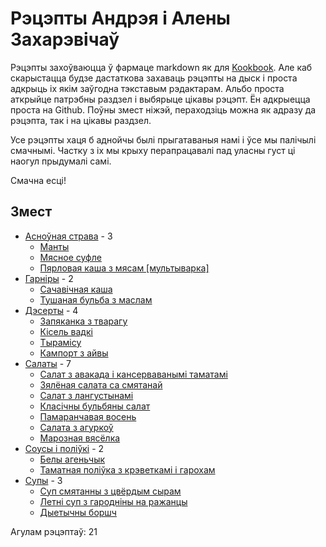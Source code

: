 # Рэцэпты Андрэя і Алены Захарэвічаў #

Рэцэпты захоўваюцца ў фармаце markdown як для [Kookbook](https://github.com/KDE/kookbook). Але каб скарыстацца будзе дастаткова захаваць рэцэпты на дыск і проста адкрыць іх якім заўгодна тэкставым рэдактарам. Альбо проста аткрыйце патрэбны раздзел і выбярыце цікавы рэцэпт. Ён адкрыецца проста на Github. Поўны змест ніжэй, пераходзіць можна як адразу да рэцэпта, так і на цікавы раздзел.

Усе рэцэпты хаця б аднойчы былі прыгатаваныя намі і ўсе мы палічылі смачнымі. Частку з іх мы крыху перапрацавалі пад уласны густ ці наогул прыдумалі самі.

Смачна есці!

## Змест ##
- [Асноўная страва](./%D0%90%D1%81%D0%BD%D0%BE%D1%9E%D0%BD%D0%B0%D1%8F%20%D1%81%D1%82%D1%80%D0%B0%D0%B2%D0%B0) - 3
  - [Манты](%D0%90%D1%81%D0%BD%D0%BE%D1%9E%D0%BD%D0%B0%D1%8F%20%D1%81%D1%82%D1%80%D0%B0%D0%B2%D0%B0/%D0%BC%D0%B0%D0%BD%D1%82%D1%8B.recipe.md)
  - [Мясное суфле](%D0%90%D1%81%D0%BD%D0%BE%D1%9E%D0%BD%D0%B0%D1%8F%20%D1%81%D1%82%D1%80%D0%B0%D0%B2%D0%B0/%D0%9C%D1%8F%D1%81%D0%BD%D0%BE%D0%B5%20%D1%81%D1%83%D1%84%D0%BB%D0%B5.recipe.md)
  - [Пярловая каша з мясам [мультыварка]](%D0%90%D1%81%D0%BD%D0%BE%D1%9E%D0%BD%D0%B0%D1%8F%20%D1%81%D1%82%D1%80%D0%B0%D0%B2%D0%B0/%D0%9F%D1%8F%D1%80%D0%BB%D0%BE%D0%B2%D0%B0%D1%8F%20%D0%BA%D0%B0%D1%88%D0%B0%20%D0%B7%20%D0%BC%D1%8F%D1%81%D0%B0%D0%BC_%D0%BC%D1%83%D0%BB%D1%8C%D1%82%D1%8B%D0%B2%D0%B0%D1%80%D0%BA%D0%B0.recipe.md)
- [Гарніры](./%D0%93%D0%B0%D1%80%D0%BD%D1%96%D1%80%D1%8B) - 2
  - [Сачавічная каша](%D0%93%D0%B0%D1%80%D0%BD%D1%96%D1%80%D1%8B/%D1%81%D0%B0%D1%87%D0%B0%D0%B2%D1%96%D1%87%D0%BD%D0%B0%D1%8F%20%D0%BA%D0%B0%D1%88%D0%B0.recipe.md)
  - [Тушаная бульба з маслам](%D0%93%D0%B0%D1%80%D0%BD%D1%96%D1%80%D1%8B/%D0%A2%D1%83%D1%88%D0%B0%D0%BD%D0%B0%D1%8F%20%D0%B1%D1%83%D0%BB%D1%8C%D0%B1%D0%B0%20%D0%B7%20%D0%BC%D0%B0%D1%81%D0%BB%D0%B0%D0%BC.recipe.md)
- [Дэсерты](./%D0%94%D1%8D%D1%81%D0%B5%D1%80%D1%82%D1%8B) - 4
  - [Запяканка з тварагу](%D0%94%D1%8D%D1%81%D0%B5%D1%80%D1%82%D1%8B/%D0%B7%D0%B0%D0%BF%D1%8F%D0%BA%D0%B0%D0%BD%D0%BA%D0%B0%20%D0%B7%20%D1%82%D0%B2%D0%B0%D1%80%D0%B0%D0%B3%D1%83.recipe.md)
  - [Кісель вадкі](%D0%94%D1%8D%D1%81%D0%B5%D1%80%D1%82%D1%8B/%D0%9A%D1%96%D1%81%D0%B5%D0%BB%D1%8C.recipe.md)
  - [Тырамісу](%D0%94%D1%8D%D1%81%D0%B5%D1%80%D1%82%D1%8B/%D1%82%D1%8B%D1%80%D0%B0%D0%BC%D1%96%D1%81%D1%83.recipe.md)
  - [Кампорт з айвы](%D0%94%D1%8D%D1%81%D0%B5%D1%80%D1%82%D1%8B/%D0%BA%D0%B0%D0%BC%D0%BF%D0%BE%D1%82%20%D0%B7%20%D0%B0%D0%B9%D0%B2%D1%8B.recipe.md)
- [Салаты](./%D0%A1%D0%B0%D0%BB%D0%B0%D1%82%D1%8B) - 7
  - [Салат з авакада і кансерваванымі таматамі](%D0%A1%D0%B0%D0%BB%D0%B0%D1%82%D1%8B/%D1%81%D0%B0%D0%BB%D0%B0%D1%82%20%D0%B7%20%D0%B0%D0%B2%D0%B0%D0%BA%D0%B0%D0%B4%D0%B0%20%D1%96%20%D0%BA%D0%B0%D0%BD%D1%81%D0%B5%D1%80%D0%B2%D0%B0%D0%B2%D0%B0%D0%BD%D1%8B%D0%BC%D1%96%20%D1%82%D0%B0%D0%BC%D0%B0%D1%82%D0%B0%D0%BC%D1%96.recipe.md)
  - [Зялёная салата са смятанай](%D0%A1%D0%B0%D0%BB%D0%B0%D1%82%D1%8B/%D0%B7%D1%8F%D0%BB%D1%91%D0%BD%D0%B0%D1%8F%20%D1%81%D0%B0%D0%BB%D0%B0%D1%82%D0%B0%20%D1%81%D0%B0%20%D1%81%D0%BC%D1%8F%D1%82%D0%B0%D0%BD%D0%B0%D0%B9.recipe.md)
  - [Салат з лангустынамі](%D0%A1%D0%B0%D0%BB%D0%B0%D1%82%D1%8B/%D1%81%D0%B0%D0%BB%D0%B0%D1%82%20%D0%B7%20%D0%BB%D0%B0%D0%BD%D0%B3%D1%83%D1%81%D1%82%D1%8B%D0%BD%D0%B0%D0%BC%D1%96.recipe.md)
  - [Класічны бульбяны салат](%D0%A1%D0%B0%D0%BB%D0%B0%D1%82%D1%8B/%D0%BA%D0%BB%D0%B0%D1%81%D1%96%D1%87%D0%BD%D1%8B%20%D0%B1%D1%83%D0%BB%D1%8C%D0%B1%D1%8F%D0%BD%D1%8B%20%D1%81%D0%B0%D0%BB%D0%B0%D1%82.recipe.md)
  - [Памаранчавая восень](%D0%A1%D0%B0%D0%BB%D0%B0%D1%82%D1%8B/%D0%BF%D0%B0%D0%BC%D0%B0%D1%80%D0%B0%D0%BD%D1%87%D0%B0%D0%B2%D0%B0%D1%8F%20%D0%B2%D0%BE%D1%81%D0%B5%D0%BD%D1%8C.recipe.md)
  - [Салата з агуркоў](%D0%A1%D0%B0%D0%BB%D0%B0%D1%82%D1%8B/%D1%81%D0%B0%D0%BB%D0%B0%D1%82%D0%B0%20%D0%B7%20%D0%B0%D0%B3%D1%83%D1%80%D0%BA%D0%BE%D1%9E.recipe.md)
  - [Марозная вясёлка](%D0%A1%D0%B0%D0%BB%D0%B0%D1%82%D1%8B/%D0%BC%D0%B0%D1%80%D0%BE%D0%B7%D0%BD%D0%B0%D1%8F%20%D0%B2%D1%8F%D1%81%D1%91%D0%BB%D0%BA%D0%B0.recipe.md)
- [Соусы і поліўкі](./%D0%A1%D0%BE%D1%83%D1%81%D1%8B%20%D1%96%20%D0%BF%D0%BE%D0%BB%D1%96%D1%9E%D0%BA%D1%96) - 2
  - [Белы агеньчык](%D0%A1%D0%BE%D1%83%D1%81%D1%8B%20%D1%96%20%D0%BF%D0%BE%D0%BB%D1%96%D1%9E%D0%BA%D1%96/%D0%B1%D0%B5%D0%BB%D1%8B%20%D0%B0%D0%B3%D0%B5%D0%BD%D1%8C%D1%87%D1%8B%D0%BA.recipe.md)
  - [Таматная поліўка з крэветкамі і гарохам](%D0%A1%D0%BE%D1%83%D1%81%D1%8B%20%D1%96%20%D0%BF%D0%BE%D0%BB%D1%96%D1%9E%D0%BA%D1%96/%D0%A2%D0%B0%D0%BC%D0%B0%D1%82%D0%BD%D0%B0%D1%8F%20%D0%BF%D0%BE%D0%BB%D1%96%D1%9E%D0%BA%D0%B0%20%D0%B7%20%D0%BA%D1%80%D1%8D%D0%B2%D0%B5%D1%82%D0%BA%D0%B0%D0%BC%D1%96%20%D1%96%20%D0%B3%D0%B0%D1%80%D0%BE%D1%85%D0%B0%D0%BC.recipe.md)
- [Супы](./%D0%A1%D1%83%D0%BF%D1%8B) - 3
  - [Суп смятанны з цвёрдым сырам](%D0%A1%D1%83%D0%BF%D1%8B/%D1%81%D1%83%D0%BF%20%D1%81%D0%BC%D1%8F%D1%82%D0%B0%D0%BD%D0%BD%D1%8B%20%D0%B7%20%D1%86%D0%B2%D1%91%D1%80%D0%B4%D1%8B%D0%BC%20%D1%81%D1%8B%D1%80%D0%B0%D0%BC.recipe.md)
  - [Летні суп з гародніны на ражанцы](%D0%A1%D1%83%D0%BF%D1%8B/%D0%BB%D0%B5%D1%82%D0%BD%D1%96%20%D1%81%D1%83%D0%BF%20%D0%B7%20%D0%B3%D0%B0%D1%80%D0%BE%D0%B4%D0%BD%D1%96%D0%BD%D1%8B%20%D0%BD%D0%B0%20%D1%80%D0%B0%D0%B6%D0%B0%D0%BD%D1%86%D1%8B.recipe.md)
  - [Дыетычны боршч](%D0%A1%D1%83%D0%BF%D1%8B/%D0%94%D1%8B%D0%B5%D1%82%D1%8B%D1%87%D0%BD%D1%8B%20%D0%B1%D0%BE%D1%80%D1%88%D1%87.recipe.md)

Агулам рэцэптаў: 21

